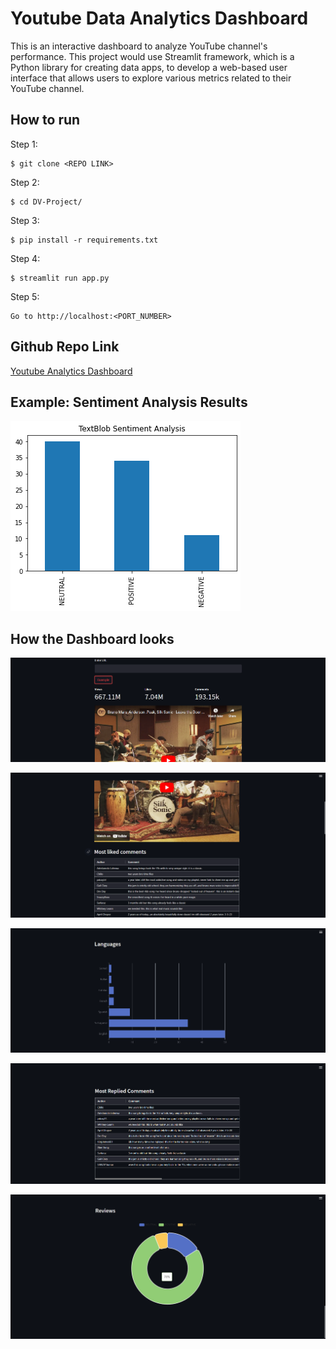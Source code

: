 # Youtube Data Analytics Dashboard

This is an interactive dashboard to analyze YouTube channel's performance. This project would use Streamlit framework, which is a Python library for creating data apps, to develop a web-based user interface that allows users to explore various metrics related to their YouTube channel.

## How to run

Step 1:

```
$ git clone <REPO LINK>
```

Step 2:

```
$ cd DV-Project/
```

Step 3:

```
$ pip install -r requirements.txt
```

Step 4:

```
$ streamlit run app.py
```

Step 5:

```
Go to http://localhost:<PORT_NUMBER>
```

## Github Repo Link

[Youtube Analytics Dashboard](https://github.com/Harshita-1107/DV-Project)

## Example: Sentiment Analysis Results

![](https://github.com//Harshita-1107/DV-Project/blob/master/plots/TextBlob_Sentiment_Analysis.png)

## How the Dashboard looks

![](https://github.com//Harshita-1107/DV-Project/blob/master/plots/Screenshot_Page_1.png)

![](https://github.com//Harshita-1107/DV-Project/blob/master/plots/Screenshot_Page_2.png)

![](https://github.com//Harshita-1107/DV-Project/blob/master/plots/Screenshot_Page_3.png)

![](https://github.com//Harshita-1107/DV-Project/blob/master/plots/Screenshot_Page_4.png)

![](https://github.com//Harshita-1107/DV-Project/blob/master/plots/Screenshot_Page_5.png)
